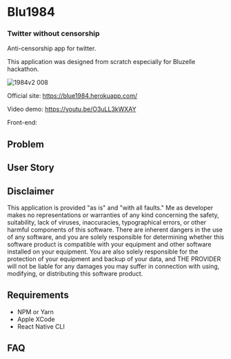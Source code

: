 # Blu1984
### Twitter without censorship

Anti-censorship app for twitter.

This application was designed from scratch especially for Bluzelle hackathon.

![1984v2 008](https://user-images.githubusercontent.com/26343374/83402867-3f7fe600-a410-11ea-9b57-af6149521fff.jpeg)

Official site: https://blue1984.herokuapp.com/

Video demo: https://youtu.be/O3uLL3kWXAY

Front-end:



## Problem

## User Story


## Disclaimer

This application is provided "as is" and "with all faults." Me as developer makes no representations or warranties of any kind concerning the safety, suitability, lack of viruses, inaccuracies, typographical errors, or other harmful components of this software. There are inherent dangers in the use of any software, and you are solely responsible for determining whether this software product is compatible with your equipment and other software installed on your equipment. You are also solely responsible for the protection of your equipment and backup of your data, and THE PROVIDER will not be liable for any damages you may suffer in connection with using, modifying, or distributing this software product.

## Requirements

* NPM or Yarn
* Apple XCode
* React Native CLI

## FAQ
